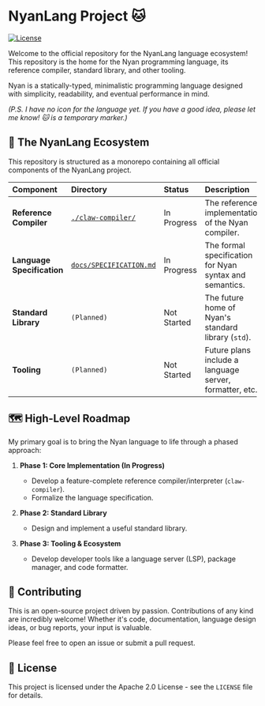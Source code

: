 # NyanLang Project 🐱

[![License](https://img.shields.io/badge/License-Apache_2.0-blue.svg)](https://opensource.org/licenses/Apache-2.0)

Welcome to the official repository for the NyanLang language ecosystem! This repository is the home for the Nyan programming language, its reference compiler, standard library, and other tooling.

Nyan is a statically-typed, minimalistic programming language designed with simplicity, readability, and eventual performance in mind.

*(P.S. I have no icon for the language yet. If you have a good idea, please let me know! 🐱 is a temporary marker.)*

## 🧭 The NyanLang Ecosystem

This repository is structured as a monorepo containing all official components of the NyanLang project.

| Component | Directory | Status | Description |
| :--- | :--- | :--- | :--- |
| **Reference Compiler** | [`./claw-compiler/`](./claw-compiler/) |  In Progress | The reference implementation of the Nyan compiler. |
| **Language Specification** | [`docs/SPECIFICATION.md`](./claw-compiler/docs/SPECIFICATION.md) | In Progress | The formal specification for Nyan syntax and semantics. |
| **Standard Library** | `(Planned)` | Not Started | The future home of Nyan's standard library (`std`). |
| **Tooling** | `(Planned)` | Not Started | Future plans include a language server, formatter, etc. |

## 🗺️ High-Level Roadmap

My primary goal is to bring the Nyan language to life through a phased approach:

1.  **Phase 1: Core Implementation (In Progress)**
    * Develop a feature-complete reference compiler/interpreter (`claw-compiler`).
    * Formalize the language specification.

2.  **Phase 2: Standard Library**
    * Design and implement a useful standard library.

3.  **Phase 3: Tooling & Ecosystem**
    * Develop developer tools like a language server (LSP), package manager, and code formatter.

## 🤝 Contributing

This is an open-source project driven by passion. Contributions of any kind are incredibly welcome! Whether it's code, documentation, language design ideas, or bug reports, your input is valuable.

Please feel free to open an issue or submit a pull request.

## 📄 License

This project is licensed under the Apache 2.0 License - see the `LICENSE` file for details.
